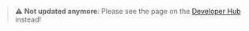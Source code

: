 > :warning: **Not updated anymore**: Please see the page on the [Developer Hub](https://developers.metaplex.com/umi/kinobi) instead!